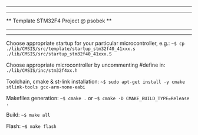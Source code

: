 *****************************************************************
*****************************************************************
**          Template STM32F4 Project @ psobek                  **
*****************************************************************
*****************************************************************

Choose appropriate startup for your particular microcontroller, e.g.:
`~$ cp ./lib/CMSIS/src/template/startup_stm32f40_41xxx.s ./lib/CMSIS/src/startup_stm32f40_41xxx.S`

Choose appropriate microcontroller by uncommenting #define in:
`./lib/CMSIS/inc/stm32f4xx.h`

Toolchain, cmake & st-link  installation:
`~$ sudo apt-get install -y cmake stlink-tools gcc-arm-none-eabi`

Makefiles generation:
`~$ cmake .`
or
`~$ cmake -D CMAKE_BUILD_TYPE=Release .`

Build:
`~$ make all`

Flash:
`~$ make flash`
